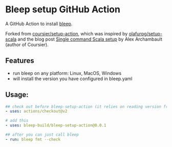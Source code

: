 # Bleep setup GitHub Action

A GitHub Action to install [bleep](https://bleep.build).

Forked from [coursier/setup-action](https://github.com/coursier/setup-action), 
which was inspired by [olafurpg/setup-scala](https://github.com/olafurpg/setup-scala) 
and the blog post [Single command Scala setup](https://alexarchambault.github.io/posts/2020-09-21-cs-setup.html) by Alex Archambault (author of Coursier).

## Features

- run bleep on any platform: Linux, MacOS, Windows
- will install the version you have configured in bleep.yaml

## Usage:

```yaml
## check out before bleep-setup-action (it relies on reading version from checked in `bleep.yaml`)
- uses: actions/checkout@v2

# add this
- uses: bleep-build/bleep-setup-action@0.0.1

## after you can just call bleep  
- run: bleep fmt --check
```